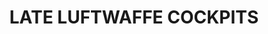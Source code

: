 ---
title: "LATE LUFTWAFFE COCKPITS"
price: 0 
desc: "Bez opisa"
img_path: "/assets/img/A.MIG-7431.jpg"
brand: AMMO
available: true
special_offer: false
new: false
soon: false
cat: "Weathering"
subcat: "wet-setovi"
subsubcat: "wet-Emajl-Efekti"
---